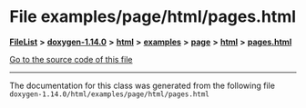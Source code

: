 

# File examples/page/html/pages.html



[**FileList**](files.md) **>** [**doxygen-1.14.0**](dir_9d5bad020669189c90cda983471be5d0.md) **>** [**html**](dir_05d1fd8a7cdd04f638f8b23196de02e2.md) **>** [**examples**](dir_aa52e73a32d193037813a53dcfe817b6.md) **>** [**page**](dir_dd8a5d96caa8a433101f0b1a3eadf010.md) **>** [**html**](dir_b580f3cbbbdb26818d650b9070dc2ffa.md) **>** [**pages.html**](examples_2page_2html_2pages_8html.md)

[Go to the source code of this file](examples_2page_2html_2pages_8html_source.md)





































































------------------------------
The documentation for this class was generated from the following file `doxygen-1.14.0/html/examples/page/html/pages.html`

